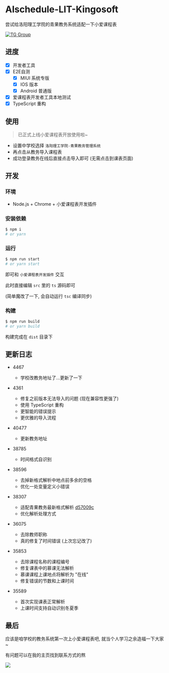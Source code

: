 # AIschedule-LIT-Kingosoft

尝试给洛阳理工学院的青果教务系统适配一下小爱课程表

[![TG Group](https://img.shields.io/badge/TG%20群-lit_edu-blue.svg)](https://t.me/lit_edu)

## 进度

- [X] 开发者工具
- [X] E2E自测 
  - [X] MIUI 系统专版
  - [X] IOS 版本
  - [X] Android 普通版
- [X] 爱课程表开发者工具本地测试
- [X] TypeScript 重构

## 使用

> 已正式上线小爱课程表开放使用啦~

- 设置中学校选择 `洛阳理工学院-青果教务管理系统`
- 再点击从教务导入课程表
- 成功登录教务在线后直接点击导入即可 (无需点击到课表页面)



## 开发

### 环境

- Node.js + Chrome + 小爱课程表开发插件

### 安装依赖

```bash
$ npm i
# or yarn
```

### 运行
```bash
$ npm run start
# or yarn start
```

即可和 `小爱课程表开发插件` 交互

此时直接编辑 `src` 里的 `ts` 源码即可

(简单魔改了一下, 会自动运行 `tsc` 编译同步)

### 构建
```bash
$ npm run build
# or yarn build
```

构建完成在 `dist` 目录下

## 更新日志

- 4467
  - 学校改教务地址了...更新了一下


- 4361
  - 修复之前版本无法导入的问题 (现在兼容性更强了)
  - 使用 TypeScript 重构
  - 更智能的错误提示
  - 更优雅的导入流程

- 40477
  - 更新教务地址

- 38785
  - 时间格式自识别

- 38596
  - 去掉新格式解析中地点前多余的空格
  - 优化一处变量定义小错误

- 38307
  - 适配青果教务最新格式解析 [d57009c](https://github.com/icepie/AIschedule-LIT-Kingosoft/commit/d57009c1eaf1cb95fcb32b493bb265603fd11002)
  - 优化解析处理方式

- 36075
  - 去除教师职称
  - 真的修复了时间错误 (上次忘记改了)

- 35853
  - 去除课程名称的课程编号
  - 修复课表中的慕课无法解析
  - 慕课课程上课地点将解析为 "在线"
  - 修复错误的节数和上课时间

- 35589
  - 首次实现课表正常解析
  - 上课时间支持自动识别冬夏季

## 最后

应该是咱学校的教务系统第一次上小爱课程表吧, 就当个人学习之余造福一下大家 ~

有问题可以在我的主页找到联系方式的熬

![](https://vkceyugu.cdn.bspapp.com/VKCEYUGU-b1ebbd3c-ca49-405b-957b-effe60782276/9ead5234-f104-40bc-9c89-827339a013c9.jpg)




